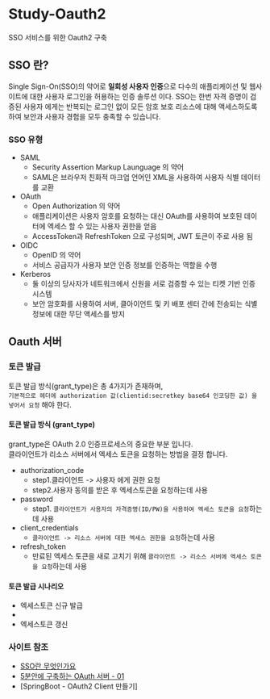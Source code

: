 # Study-Oauth2
SSO 서비스를 위한 Oauth2 구축

## SSO 란?
Single Sign-On(SSO)의 약어로 **일회성 사용자 인증**으로 다수의 애플리케이션 및 웹사이트에 대한 사용자 로그인을 허용하는 인증 솔루션 이다.
SSO는 한번 자격 증명이 검증된 사용자 에게는 반복되는 로그인 없이 모든 암호 보호 리소스에 대해 액세스하도록 하여 보안과 사용자 경험을 모두 충족할 수 있습니다.

### SSO 유형
+ SAML
    + Security Assertion Markup Launguage 의 약어
    + SAML은 브라우저 친화적 마크업 언어인 XML을 사용하여 사용자 식별 데이터를 교환
+ OAuth
    + Open Authorization 의 약어
    + 애플리케이션은 사용자 암호를 요청하는 대신 OAuth를 사용하여 보호된 데이터에 엑세스 할 수 있는 사용자 권한을 얻음
    + AccessToken과 RefreshToken 으로 구성되며, JWT 토큰이 주로 사용 됨
+ OIDC
    + OpenID 의 약어
    + 서비스 공급자가 사용자 보안 인증 정보를 인증하는 역할을 수행
+ Kerberos
    + 둘 이상의 당사자가 네트워크에서 신원을 서로 검증할 수 있는 티켓 기반 인증 시스템
    + 보안 암호화를 사용하여 서버, 클아이언트 및 키 배포 센터 간에 전송되는 식별정보에 대한 무단 액세스를 방지


## Oauth 서버

### 토큰 발급
토큰 발급 방식(grant_type)은 총 4가지가 존재하며,   
`기본적으로 헤더에 authorization 값(clientid:secretkey base64 인코딩한 값) 을 넣어서 요청` 해야 한다.
#### 토큰 발급 방식 (grant_type)
grant_type은 OAuth 2.0 인증프로세스의 중요한 부분 입니다.   
클라이언트가 리소스 서버에서 엑세스 토큰을 요청하는 방법을 결정 합니다.
+ authorization_code
    + step1.클라이언트 -> 사용자 에게 권한 요청
    + step2.사용자 동의를 받은 후 엑세스토큰을 요청하는데 사용
+ password
    + step1. `클라이언트가 사용자의 자격증명(ID/PW)을 사용하여 엑세스 토큰을 요청`하는데 사용
+ client_credentials
    + `클라이언트 -> 리소스 서버에 대한 엑세스 권한을 요청`하는데 사용
+ refresh_token
    + 만료된 엑세스 토큰을 새로 고치기 위해 `클라이언트 -> 리소스 서버에 엑세스 토큰을 요청`하는데 사용
#### 토큰 발급 시나리오
+ 엑세스토큰 신규 발급
+
+ 엑세스토큰 갱신


### 사이트 참조
+ [SSO란 무엇인가요](https://aws.amazon.com/ko/what-is/sso/)
+ [5분안에 구축하는 OAuth 서버 - 01](https://co-de.tistory.com/29)
+ [SpringBoot - OAuth2 Client 만들기]

